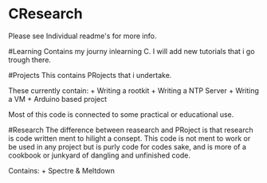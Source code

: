 CResearch
=========

Please see Individual readme's for more info.

#Learning
Contains my journy inlearning C.
I will add new tutorials that i go trough there.

#Projects
This contains PRojects that i undertake.

These currently contain:
    + Writing a rootkit
    + Writing a NTP Server
    + Writing a VM
    + Arduino based project

Most of this code is connected to some practical or educational use. 

#Research
The difference between reasearch and PRoject is that research is code written ment to hilight a consept.
This code is not ment to work or be used in any project but is purly code for codes sake, and is more of a cookbook or junkyard of dangling and unfinished code.

Contains:
    + Spectre & Meltdown